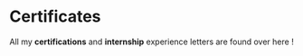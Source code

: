 # Certificates
All my __certifications__ and __internship__ experience letters are found over here !

